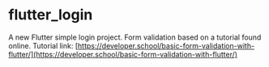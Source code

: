 # flutter_login

A new Flutter simple login project. 
Form validation based on a tutorial found online. 
Tutorial link: [https://developer.school/basic-form-validation-with-flutter/](https://developer.school/basic-form-validation-with-flutter/)